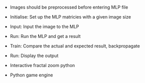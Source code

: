 - Images should be preprocessed before entering MLP file



- Initialise: Set up the MLP matricies with a given image size
- Input: Input the image to the MLP
- Run: Run the MLP and get a result
- Train: Compare the actual and expected result, backpropagate
- Run: Display the output

- Interactive fractal zoom python
- Python game engine
